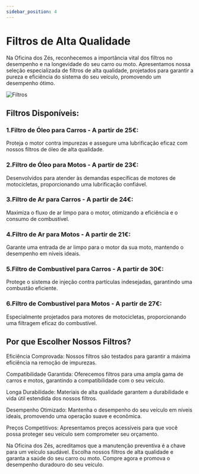 ```yaml
---
sidebar_position: 4
---
```


# Filtros de Alta Qualidade 

Na Oficina dos Zés, reconhecemos a importância vital dos filtros no desempenho e na longevidade do seu carro ou moto. Apresentamos nossa seleção especializada de filtros de alta qualidade, projetados para garantir a pureza e eficiência do sistema do seu veículo, promovendo um desempenho ótimo.

![Filtros](image-3.png)

## Filtros Disponíveis:

### 1.Filtro de Óleo para Carros - A partir de 25€:

Proteja o motor contra impurezas e assegure uma lubrificação eficaz com nossos filtros de óleo de alta qualidade.

### 2.Filtro de Óleo para Motos - A partir de 23€:

Desenvolvidos para atender às demandas específicas de motores de motocicletas, proporcionando uma lubrificação confiável.

### 3.Filtro de Ar para Carros - A partir de 24€:

Maximiza o fluxo de ar limpo para o motor, otimizando a eficiência e o consumo de combustível.

### 4.Filtro de Ar para Motos - A partir de 21€:

Garante uma entrada de ar limpo para o motor da sua moto, mantendo o desempenho em níveis ideais.

### 5.Filtro de Combustível para Carros - A partir de 30€:

Protege o sistema de injeção contra partículas indesejadas, garantindo uma combustão eficiente.

### 6.Filtro de Combustível para Motos - A partir de 27€:

Especialmente projetados para motores de motocicletas, proporcionando uma filtragem eficaz do combustível.

## Por que Escolher Nossos Filtros?

Eficiência Comprovada: Nossos filtros são testados para garantir a máxima eficiência na remoção de impurezas.

Compatibilidade Garantida: Oferecemos filtros para uma ampla gama de carros e motos, garantindo a compatibilidade com o seu veículo.

Longa Durabilidade: Materiais de alta qualidade garantem a durabilidade e vida útil estendida dos nossos filtros.

Desempenho Otimizado: Mantenha o desempenho do seu veículo em níveis ideais, promovendo uma operação suave e econômica.

Preços Competitivos: Apresentamos preços acessíveis para que você possa proteger seu veículo sem comprometer seu orçamento.

Na Oficina dos Zés, acreditamos que a manutenção preventiva é a chave para um veículo saudável. Escolha nossos filtros de alta qualidade e garanta a saúde do seu carro ou moto. Compre agora e promova o desempenho duradouro do seu veículo.